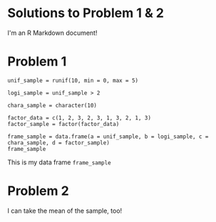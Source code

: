 Solutions to Problem 1 & 2
================

I'm an R Markdown document!

Problem 1
=========

``` data
unif_sample = runif(10, min = 0, max = 5)

logi_sample = unif_sample > 2

chara_sample = character(10)

factor_data = c(1, 2, 3, 2, 3, 1, 3, 2, 1, 3)
factor_sample = factor(factor_data)

frame_sample = data.frame(a = unif_sample, b = logi_sample, c = chara_sample, d = factor_sample)
frame_sample
```

This is my data frame `frame_sample`

Problem 2
=========

I can take the mean of the sample, too!
